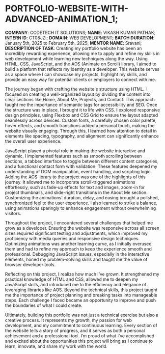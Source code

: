 # PORTFOLIO-WEBSITE-WITH-ADVANCED-ANIMATION_1;
**COMPANY**: CODETECH IT SOLUTIONS;
**NAME**: VIKASH KUMAR PATHAK;
**INTERN ID**: CT08JZI;
**DOMAIN**: WEB DEVELOPMENT;
**BATCH DURATION**:  January 5th, 2025 to February 5th, 2025;
**MENTOR NAME**:  Sravani;
**DESCRIPTION OF TASK**: Creating my portfolio website has been an incredibly rewarding experience, allowing me to apply and refine my skills in web development while learning new techniques along the way. Using HTML, CSS, JavaScript, and the AOS (Animate on Scroll) library, I aimed to build a platform that reflects my identity as a developer. This website serves as a space where I can showcase my projects, highlight my skills, and provide an easy way for potential clients or employers to connect with me.

The journey began with crafting the website's structure using HTML. I focused on creating a well-organized layout by dividing the content into clear sections like Home, About Me, Projects, and Contact. This approach taught me the importance of semantic tags for accessibility and SEO. Once the structure was in place, I brought it to life with CSS. I explored responsive design principles, using Flexbox and CSS Grid to ensure the layout adapted seamlessly across devices. Custom fonts, a carefully chosen color palette, hover effects, and smooth transitions added a personal touch, making the website visually engaging. Through this, I learned how attention to detail in elements like spacing, typography, and alignment can significantly enhance the overall user experience.

JavaScript played a pivotal role in making the website interactive and dynamic. I implemented features such as smooth scrolling between sections, a tabbed interface to toggle between different content categories, and a functional contact form with validation. These features deepened my understanding of DOM manipulation, event handling, and scripting logic. Adding the AOS library to the project was one of the highlights of this journey. It allowed me to incorporate scroll-triggered animations effortlessly, such as fade-up effects for text and images, zoom-in for project thumbnails, and slide-right transitions in the About Me section. Customizing the animations' duration, delay, and easing brought a polished, synchronized feel to the user experience. I also learned to strike a balance, using animations sparingly to enhance engagement without overwhelming visitors.

Throughout the project, I encountered several challenges that helped me grow as a developer. Ensuring the website was responsive across all screen sizes required significant testing and adjustments, which improved my proficiency with media queries and responsive design techniques. Optimizing animations was another learning curve, as I initially overused them and had to refine my approach to keep the experience smooth and professional. Debugging JavaScript issues, especially in the interactive elements, honed my problem-solving skills and taught me the value of browser developer tools.

Reflecting on this project, I realize how much I’ve grown. It strengthened my practical knowledge of HTML and CSS, allowed me to deepen my JavaScript skills, and introduced me to the efficiency and elegance of leveraging libraries like AOS. Beyond the technical skills, this project taught me the importance of project planning and breaking tasks into manageable steps. Each challenge I faced became an opportunity to improve and push the boundaries of what I could create.

Ultimately, building this portfolio was not just a technical exercise but also a creative process. It represents my growth, my passion for web development, and my commitment to continuous learning. Every section of the website tells a story of progress, and it serves as both a personal achievement and a professional tool. I’m proud of what I’ve accomplished and excited about the opportunities this project will bring as I continue to learn, innovate, and share my work with the world.















